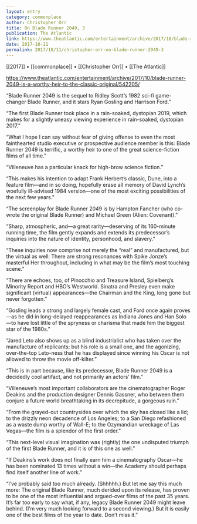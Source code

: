 ```yaml
---
layout: entry
category: commonplace
author: Christopher Orr
title: On Blade Runner 2049, 3
publication: The Atlantic
link: https://www.theatlantic.com/entertainment/archive/2017/10/blade-runner-2049-is-a-worthy-heir-to-the-classic-original/542205/
date: 2017-10-11
permalink: 2017/10/11/christopher-orr-on-blade-runner-2049-3
---
```


[[2017]] • [[commonplace]] • [[Christopher Orr]] • [[The Atlantic]] 

https://www.theatlantic.com/entertainment/archive/2017/10/blade-runner-2049-is-a-worthy-heir-to-the-classic-original/542205/

“Blade Runner 2049 is the sequel to Ridley Scott’s 1982 sci-fi game-changer Blade Runner, and it stars Ryan Gosling and Harrison Ford.”

“The first Blade Runner took place in a rain-soaked, dystopian 2019, which makes for a slightly uneasy viewing experience in rain-soaked, dystopian 2017.”

“What I hope I can say without fear of giving offense to even the most fainthearted studio executive or prospective audience member is this: Blade Runner 2049 is terrific, a worthy heir to one of the great science-fiction films of all time.”

“Villeneuve has a particular knack for high-brow science fiction.”

“This makes his intention to adapt Frank Herbert’s classic, Dune, into a feature film—and in so doing, hopefully erase all memory of David Lynch’s woefully ill-advised 1984 version—one of the most exciting possibilities of the next few years.”

“The screenplay for Blade Runner 2049 is by Hampton Fancher (who co-wrote the original Blade Runner) and Michael Green (Alien: Covenant).”

“Sharp, atmospheric, and—a great rarity—deserving of its 160-minute running time, the film gently expands and extends its predecessor’s inquiries into the nature of identity, personhood, and slavery.”

“These inquiries now comprise not merely the “real” and manufactured, but the virtual as well: There are strong resonances with Spike Jonze’s masterful Her throughout, including in what may be the film’s most touching scene.”

“There are echoes, too, of Pinocchio and Treasure Island, Spielberg’s Minority Report and HBO’s Westworld. Sinatra and Presley even make significant (virtual) appearances—the Chairman and the King, long gone but never forgotten.”

“Gosling leads a strong and largely female cast, and Ford once again proves—as he did in long-delayed reappearances as Indiana Jones and Han Solo—to have lost little of the spryness or charisma that made him the biggest star of the 1980s.”

“Jared Leto also shows up as a blind industrialist who has taken over the manufacture of replicants; but his role is a small one, and the agonizing, over-the-top Leto-ness that he has displayed since winning his Oscar is not allowed to throw the movie off-kilter.”

“This is in part because, like its predecessor, Blade Runner 2049 is a decidedly cool artifact, and not primarily an actors’ film.”

“Villeneuve’s most important collaborators are the cinematographer Roger Deakins and the production designer Dennis Gassner, who between them conjure a future world breathtaking in its decrepitude, a gorgeous ruin.”

“From the grayed-out countrysides over which the sky has closed like a lid; to the drizzly neon decadence of Los Angeles; to a San Diego refashioned as a waste dump worthy of Wall-E; to the Ozymandian wreckage of Las Vegas—the film is a splendor of the first order.”

“This next-level visual imagination was (rightly) the one undisputed triumph of the first Blade Runner, and it is of this one as well.”

“If Deakins’s work does not finally earn him a cinematography Oscar—he has been nominated 13 times without a win—the Academy should perhaps find itself another line of work.”

“I’ve probably said too much already. (Shhhhh.) But let me say this much more: The original Blade Runner, much derided upon its release, has proven to be one of the most influential and argued-over films of the past 35 years. It’s far too early to say what, if any, legacy Blade Runner 2049 might leave behind. (I’m very much looking forward to a second viewing.) But it is easily one of the best films of the year to date. Don’t miss it.”

